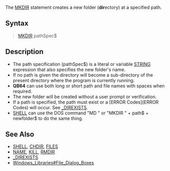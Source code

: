 The [MKDIR](MKDIR) statement creates a new folder (**dir**ectory) at a specified path.

## Syntax

>  [MKDIR](MKDIR) pathSpec$

## Description

* The path specification (pathSpec$) is a literal or variable [STRING](STRING) expression that also specifies the new folder's name.
* If no path is given the directory will become a sub-directory of the present directory where the program is currently running.
* **QB64** can use both long or short path and file names with spaces when required.
* The new folder will be created without a user prompt or verification. 
* If a path is specified, the path must exist or a [ERROR Codes](ERROR Codes) will occur. See [_DIREXISTS](_DIREXISTS).
* [SHELL](SHELL) can use the DOS command "MD " or "MKDIR " + path$ + newfolder$ to do the same thing.

## See Also

* [SHELL](SHELL), [CHDIR](CHDIR), [FILES](FILES)
* [NAME](NAME), [KILL](KILL), [RMDIR](RMDIR)
* [_DIREXISTS](_DIREXISTS)
* [Windows_Libraries#File_Dialog_Boxes](Windows-Libraries#File_Dialog_Boxes)
